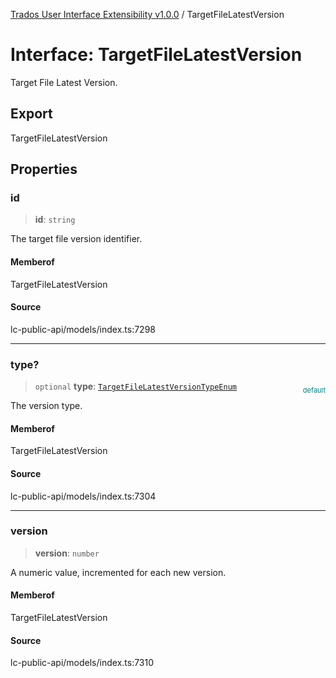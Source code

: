 [Trados User Interface Extensibility v1.0.0](../wiki/globals) / TargetFileLatestVersion

# Interface: TargetFileLatestVersion

Target File Latest Version.

## Export

TargetFileLatestVersion

## Properties

### id

> **id**: `string`

The target file version identifier.

#### Memberof

TargetFileLatestVersion

#### Source

lc-public-api/models/index.ts:7298

***

### type?

> `optional` **type**: [`TargetFileLatestVersionTypeEnum`](../wiki/Type.TargetFileLatestVersionTypeEnum)

<div style="display:inline; float:right; color:#008080; margin-top:-23px; font-size:11px">default</div><div style="display: inline;">The version type.</div>

#### Memberof

TargetFileLatestVersion

#### Source

lc-public-api/models/index.ts:7304

***

### version

> **version**: `number`

A numeric value, incremented for each new version.

#### Memberof

TargetFileLatestVersion

#### Source

lc-public-api/models/index.ts:7310
